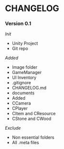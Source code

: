 # CHANGELOG

### Version 0.1


*Init*
- Unity Project
- Git repo


*Added*
- Image folder
- GameManager
- UI Inventory
- .gitignore
- CHANGELOG.md
- documents
- Added 
- CCamera
- CPlayer
- CItem and CResource
- CStone and CWood


*Exclude*
- Non essential folders
- All .meta files